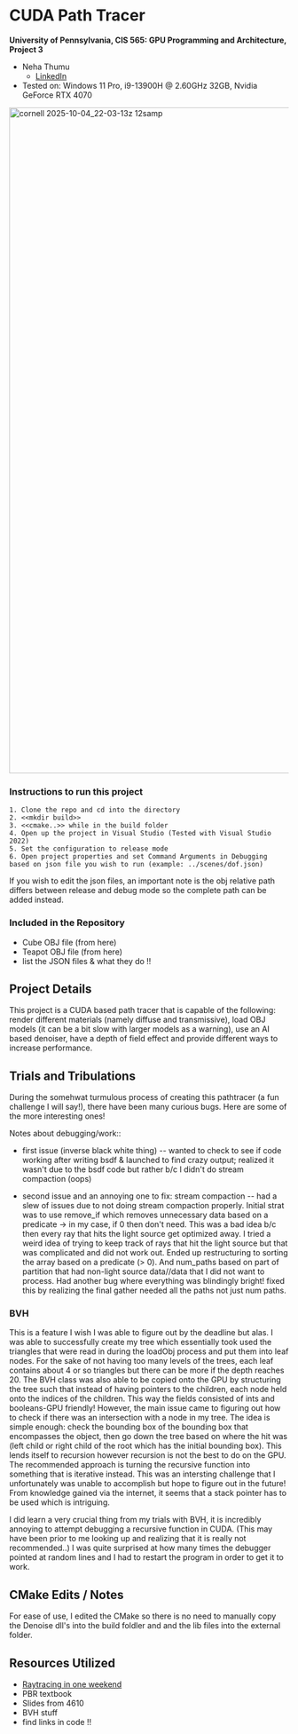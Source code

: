 CUDA Path Tracer
================

**University of Pennsylvania, CIS 565: GPU Programming and Architecture, Project 3**

* Neha Thumu
  * [LinkedIn](https://www.linkedin.com/in/neha-thumu/)
* Tested on: Windows 11 Pro, i9-13900H @ 2.60GHz 32GB, Nvidia GeForce RTX 4070

<img width="1200" height="1200" alt="cornell 2025-10-04_22-03-13z 12samp" src="https://github.com/user-attachments/assets/182ed5cf-34da-4e71-bb97-55a448c3bcff" />

### Instructions to run this project

```
1. Clone the repo and cd into the directory
2. <<mkdir build>>
3. <<cmake..>> while in the build folder
4. Open up the project in Visual Studio (Tested with Visual Studio 2022)
5. Set the configuration to release mode
6. Open project properties and set Command Arguments in Debugging based on json file you wish to run (example: ../scenes/dof.json)
```

If you wish to edit the json files, an important note is the obj relative path differs between release and debug mode so the complete path can be added instead.

### Included in the Repository 

- Cube OBJ file (from here)
- Teapot OBJ file (from here)
- list the JSON files & what they do !! 

## Project Details 

This project is a CUDA based path tracer that is capable of the following: render different materials (namely diffuse and transmissive), load OBJ models (it can be a bit slow with larger models as a warning), use an AI based denoiser, have a depth of field effect and provide different ways to increase performance. 


## Trials and Tribulations 

During the somehwat turmulous process of creating this pathtracer (a fun challenge I will say!), there have been many curious bugs. Here are some of the more interesting ones! 

Notes about debugging/work::

- first issue (inverse black white thing) -- wanted to check to see if code working after writing bsdf & launched to find crazy output; realized it wasn't due to the bsdf code but rather b/c I didn't do stream compaction (oops) 

- second issue and an annoying one to fix: stream compaction -- had a slew of issues due to not doing stream compaction properly. Initial strat was to use remove_if which removes unnecessary data based on a predicate -> in my case, if 0 then don't need. This was a bad idea b/c then every ray that hits the light source get optimized away. I tried a weird idea of trying to keep track of rays that hit the light source but that was complicated and did not work out. Ended up restructuring to sorting the array based on a predicate (> 0). And num_paths based on part of partition that had non-light source data//data that I did not want to process. Had another bug where everything was blindingly bright! fixed this by realizing the final gather needed all the paths not just num paths.

### BVH 

This is a feature I wish I was able to figure out by the deadline but alas. I was able to successfully create my tree which essentially took used the triangles that were read in during the loadObj process and put them into leaf nodes. For the sake of not having too many levels of the trees, each leaf contains about 4 or so triangles but there can be more if the depth reaches 20. The BVH class was also able to be copied onto the GPU by structuring the tree such that instead of having pointers to the children, each node held onto the indices of the children. This way the fields consisted of ints and booleans-GPU friendly! However, the main issue came to figuring out how to check if there was an intersection with a node in my tree. The idea is simple enough: check the bounding box of the bounding box that encompasses the object, then go down the tree based on where the hit was (left child or right child of the root which has the initial bounding box). This lends itself to recursion however recursion is not the best to do on the GPU. The recommended approach is turning the recursive function into something that is iterative instead. This was an intersting challenge that I unfortunately was unable to accomplish but hope to figure out in the future! From knowledge gained via the internet, it seems that a stack pointer has to be used which is intriguing. 

I did learn a very crucial thing from my trials with BVH, it is incredibly annoying to attempt debugging a recursive function in CUDA. (This may have been prior to me looking up and realizing that it is really not recommended..) I was quite surprised at how many times the debugger pointed at random lines and I had to restart the program in order to get it to work. 

## CMake Edits / Notes 

For ease of use, I edited the CMake so there is no need to manually copy the Denoise dll's into the build foldler and and the lib files into the external folder.

## Resources Utilized 
- [Raytracing in one weekend](https://raytracing.github.io/books/RayTracingInOneWeekend.html)
- PBR textbook
- Slides from 4610
- BVH stuff
- find links in code !!
